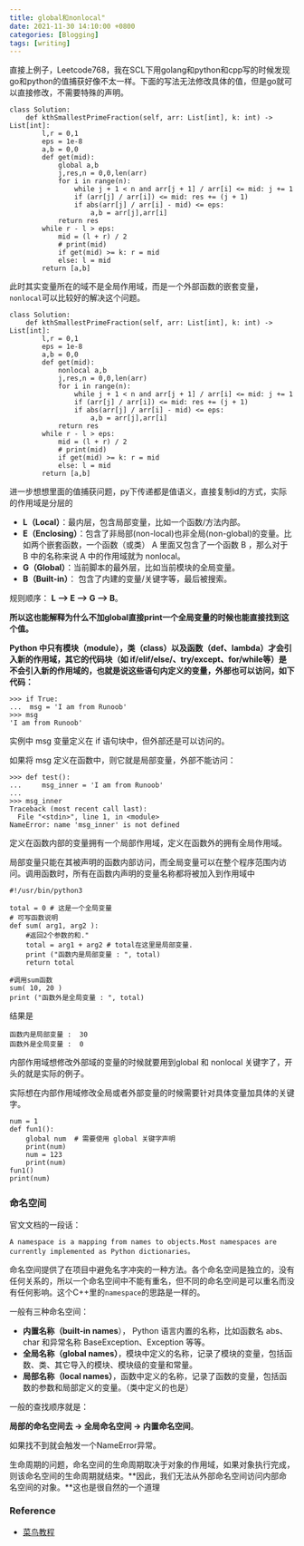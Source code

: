 ```yaml
---
title: global和nonlocal"
date: 2021-11-30 14:10:00 +0800
categories: [Blogging]
tags: [writing]
---
```


直接上例子，Leetcode768，我在SCL下用golang和python和cpp写的时候发现go和python的值捕获好像不太一样。下面的写法无法修改具体的值，但是go就可以直接修改，不需要特殊的声明。

```
class Solution:
    def kthSmallestPrimeFraction(self, arr: List[int], k: int) -> List[int]:
        l,r = 0,1
        eps = 1e-8
        a,b = 0,0
        def get(mid):
            global a,b
            j,res,n = 0,0,len(arr)
            for i in range(n):
                while j + 1 < n and arr[j + 1] / arr[i] <= mid: j += 1
                if (arr[j] / arr[i]) <= mid: res += (j + 1)
                if abs(arr[j] / arr[i] - mid) <= eps:
                    a,b = arr[j],arr[i]
            return res
        while r - l > eps:
            mid = (l + r) / 2
            # print(mid)
            if get(mid) >= k: r = mid
            else: l = mid
        return [a,b]
```

此时其实变量所在的域不是全局作用域，而是一个外部函数的嵌套变量，`nonlocal`可以比较好的解决这个问题。

```
class Solution:
    def kthSmallestPrimeFraction(self, arr: List[int], k: int) -> List[int]:
        l,r = 0,1
        eps = 1e-8
        a,b = 0,0
        def get(mid):
            nonlocal a,b
            j,res,n = 0,0,len(arr)
            for i in range(n):
                while j + 1 < n and arr[j + 1] / arr[i] <= mid: j += 1
                if (arr[j] / arr[i]) <= mid: res += (j + 1)
                if abs(arr[j] / arr[i] - mid) <= eps:
                    a,b = arr[j],arr[i]
            return res
        while r - l > eps:
            mid = (l + r) / 2
            # print(mid)
            if get(mid) >= k: r = mid
            else: l = mid
        return [a,b]
```

进一步想想里面的值捕获问题，py下传递都是值语义，直接复制id的方式，实际的作用域是分层的

- **L（Local）**：最内层，包含局部变量，比如一个函数/方法内部。
- **E（Enclosing）**：包含了非局部(non-local)也非全局(non-global)的变量。比如两个嵌套函数，一个函数（或类） A 里面又包含了一个函数 B ，那么对于 B 中的名称来说 A 中的作用域就为 nonlocal。
- **G（Global）**：当前脚本的最外层，比如当前模块的全局变量。
- **B（Built-in）**： 包含了内建的变量/关键字等，最后被搜索。

规则顺序： **L –> E –> G –> B**。

**所以这也能解释为什么不加global直接print一个全局变量的时候也能直接找到这个值。**

**Python 中只有模块（module），类（class）以及函数（def、lambda）才会引入新的作用域，其它的代码块（如 if/elif/else/、try/except、for/while等）是不会引入新的作用域的，也就是说这些语句内定义的变量，外部也可以访问，如下代码：**

```
>>> if True:
...  msg = 'I am from Runoob'
>>> msg
'I am from Runoob'
```

实例中 msg 变量定义在 if 语句块中，但外部还是可以访问的。

如果将 msg 定义在函数中，则它就是局部变量，外部不能访问：

```
>>> def test():
...     msg_inner = 'I am from Runoob'
... 
>>> msg_inner
Traceback (most recent call last):
  File "<stdin>", line 1, in <module>
NameError: name 'msg_inner' is not defined
```

定义在函数内部的变量拥有一个局部作用域，定义在函数外的拥有全局作用域。

局部变量只能在其被声明的函数内部访问，而全局变量可以在整个程序范围内访问。调用函数时，所有在函数内声明的变量名称都将被加入到作用域中

```
#!/usr/bin/python3
 
total = 0 # 这是一个全局变量
# 可写函数说明
def sum( arg1, arg2 ):
    #返回2个参数的和."
    total = arg1 + arg2 # total在这里是局部变量.
    print ("函数内是局部变量 : ", total)
    return total
 
#调用sum函数
sum( 10, 20 )
print ("函数外是全局变量 : ", total)
```

结果是

```
函数内是局部变量 :  30
函数外是全局变量 :  0
```

内部作用域想修改外部域的变量的时候就要用到global 和 nonlocal 关键字了，开头的就是实际的例子。

实际想在内部作用域修改全局或者外部变量的时候需要针对具体变量加具体的关键字。

```
num = 1
def fun1():
    global num  # 需要使用 global 关键字声明
    print(num) 
    num = 123
    print(num)
fun1()
print(num)
```

### 命名空间

官文文档的一段话：

```
A namespace is a mapping from names to objects.Most namespaces are currently implemented as Python dictionaries。
```

命名空间提供了在项目中避免名字冲突的一种方法。各个命名空间是独立的，没有任何关系的，所以一个命名空间中不能有重名，但不同的命名空间是可以重名而没有任何影响。这个C++里的`namespace`的思路是一样的。

一般有三种命名空间：

- **内置名称（built-in names**）， Python 语言内置的名称，比如函数名 abs、char 和异常名称 BaseException、Exception 等等。
- **全局名称（global names）**，模块中定义的名称，记录了模块的变量，包括函数、类、其它导入的模块、模块级的变量和常量。
- **局部名称（local names）**，函数中定义的名称，记录了函数的变量，包括函数的参数和局部定义的变量。（类中定义的也是）

一般的查找顺序就是：

**局部的命名空间去 -> 全局命名空间 -> 内置命名空间**。

如果找不到就会触发一个NameError异常。

生命周期的问题，命名空间的生命周期取决于对象的作用域，如果对象执行完成，则该命名空间的生命周期就结束。**因此，我们无法从外部命名空间访问内部命名空间的对象。**这也是很自然的一个道理

### Reference

+ [菜鸟教程](https://www.runoob.com/python3/python3-namespace-scope.html)


